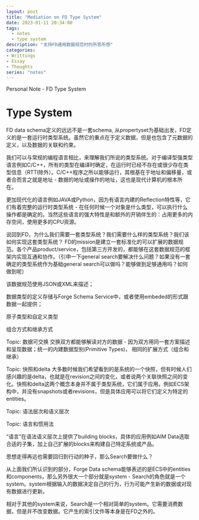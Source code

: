 ```yaml
---
layout: post
title: "Mediation on FD Type System"
date: 2023-01-11 20:34:00
tags: 
  - notes
  - type system
description: "支持FD通用数据规范时的所思所想"
categories:
- Writtings
- Essay
- Thoughts
series: "notes"
---
```


Personal Note - FD Type System



Type System
===========
FD data schema定义的远远不是一套schema, 从propertyset为基础出发，FD定义的是一套运行时类型系统。虽然它的重点在于定义数据，但是也包含了元数据的定义，以及数据的关联和约束。

我们可以与常规的编程语言相比，来理解我们所说的类型系统。对于编译型强类型语言例如C/C++，所有的类型在编译时确定，在运行时已经不存在或很少存在类型信息（RTTI除外）。C/C++程序之所以能够运行，其根基在于地址和偏移量，或者合而言之就是地址 - 数据的地址或操作的地址，这也是现代计算机的根本所在。

更加现代化的语言例如JAVA或Python，因为有语言内建的Reflection特性等，它们有着完整的运行时类型系统 - 在任何时候一个对象是什么类型，可以执行什么操作都是确定的。当然这些语言的强大特性是和额外的开销伴生的：占用更多的内存空间，使用更多的CPU资源。

说回到FD，为什么我们需要一套类型系统？我们需要什么样的类型系统？我们该如何实现这套类型系统？
FD的mission是建立一套标准化的可以扩展的数据规范。各个产品product/service，包括第三方开发的，都能够在这套数据规范的框架内实现互通和协作。（引申一下general search要解决什么问题？如果没有一套确定的类型系统作为基础general search可以做吗？能够做到足够通用吗？如何做到呢）

该数据规范使用JSON或XML来描述；

数据类型的定义存储与Forge Schema Service中，或者使用embeded的形式跟数据一起提供；

原子类型和自定义类型

组合方式和继承方式

Topic: 数据可交换
交换双方都能够解读对方的数据 - 因为双方用同一套方案描述和呈现数据；统一的内建数据型别(Primitive Types)， 相同的扩展方式（组合和继承）

Topic: 快照和delta
大多数时候我们希望看到的是系统的一个快照，但有时候人们感兴趣的是delta，也就是在revision之间的变化，或者说两个关联快照之间的变化。快照和delta这两个概念本身并不属于类型系统，它们属于应用。例如ECS架构中，并没有snapshots或者revisions，但是具体应用可以将它们定义为特定的entities。

Topic: 语法层次和语义层次

Topic: 语言和惯用法

“语言”在语法语义层次上提供了building blocks，具体的应用例如AIM Data选取合适的子集，加上自己扩展的blocks来构建自己特定系统或产品。

思想走得再远也需要回归到行动的种子，那么Search要做什么？

从上面我们所认识到的部分，Forge Data schema能够表述的是ECS中的entities和components，那么另外很大一个部分就是system - Search的角色就是一个system。system根据输入的数据决定自己的行为，行为可能产生新的数据或对现有数据进行更新。

相对于其他的system来说，Search是一个相对简单的system。它需要消费数据，但是并不改变数据。它产生的索引文件等本身是在FD之外的。
